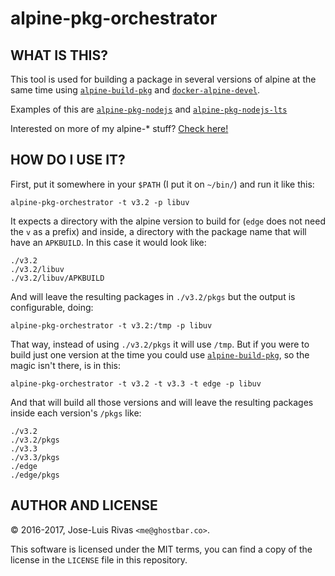alpine-pkg-orchestrator
=======================

WHAT IS THIS?
-------------

This tool is used for building a package in several versions of alpine at the
same time using [`alpine-build-pkg`][alpine-build-pkg] and
[`docker-alpine-devel`][docker-alpine-devel].

Examples of this are [`alpine-pkg-nodejs`][alpine-pkg-nodejs] and
[`alpine-pkg-nodejs-lts`][alpine-pkg-nodejs-lts]

Interested on more of my alpine-* stuff? [Check
here!](https://github.com/ghostbar/alpine-devel)

HOW DO I USE IT?
----------------
First, put it somewhere in your `$PATH` (I put it on `~/bin/`) and run it like
this:

    alpine-pkg-orchestrator -t v3.2 -p libuv

It expects a directory with the alpine version to build for (`edge` does not
need the `v` as a prefix) and inside, a directory with the package name that
will have an `APKBUILD`. In this case it would look like:

    ./v3.2
    ./v3.2/libuv
    ./v3.2/libuv/APKBUILD

And will leave the resulting packages in `./v3.2/pkgs` but the output is
configurable, doing:

    alpine-pkg-orchestrator -t v3.2:/tmp -p libuv

That way, instead of using `./v3.2/pkgs` it will use `/tmp`. But if you were to
build just one version at the time you could use
[`alpine-build-pkg`][alpine-build-pkg], so the magic isn't there, is in this:

    alpine-pkg-orchestrator -t v3.2 -t v3.3 -t edge -p libuv

And that will build all those versions and will leave the resulting packages
inside each version's `/pkgs` like:

    ./v3.2
    ./v3.2/pkgs
    ./v3.3
    ./v3.3/pkgs
    ./edge
    ./edge/pkgs

AUTHOR AND LICENSE
------------------
© 2016-2017, Jose-Luis Rivas `<me@ghostbar.co>`.

This software is licensed under the MIT terms, you can find a copy of the
license in the `LICENSE` file in this repository.

[alpine-build-pkg]: https://github.com/resnullius/alpine-devel-howto
[docker-alpine-devel]: https://github.com/resnullius/docker-alpine-devel
[alpine-pkg-nodejs]: https://github.com/ghostbar/alpine-pkg-nodejs
[alpine-pkg-nodejs-lts]: https://github.com/ghostbar/alpine-pkg-nodejs-lts
